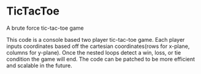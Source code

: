 # TicTacToe
A brute force tic-tac-toe game

This code is a console based two player tic-tac-toe game.
Each player inputs coordinates based off the cartesian coordinates(rows for x-plane, columns for y-plane).
Once the nested loops detect a win, loss, or tie condition the game will end.
The code can be patched to be more efficient and scalable in the future. 
